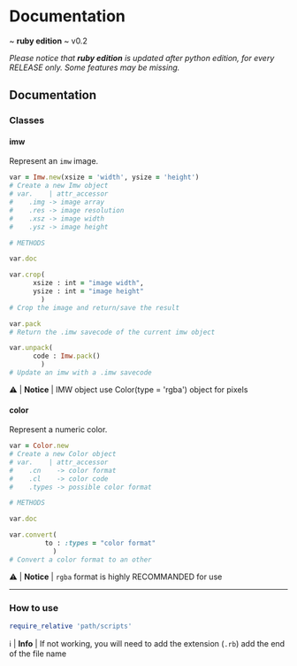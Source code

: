# Documentation
~ **ruby edition** ~ v0.2

*Please notice that **ruby edition** is updated after python edition, for every RELEASE only.* *Some features may be missing.*

## Documentation

### Classes

#### imw

Represent an `imw` image.

```ruby
var = Imw.new(xsize = 'width', ysize = 'height')
# Create a new Imw object
# var.    | attr_accessor
#    .img -> image array
#    .res -> image resolution
#    .xsz -> image width
#    .ysz -> image height

# METHODS

var.doc

var.crop(
      xsize : int = "image width",
      ysize : int = "image height"
        )
# Crop the image and return/save the result

var.pack
# Return the .imw savecode of the current imw object

var.unpack(
      code : Imw.pack()
        )
# Update an imw with a .imw savecode

```

⚠️ | **Notice** | IMW object use Color(type = 'rgba') object for pixels

#### color

Represent a numeric color.

```ruby
var = Color.new
# Create a new Color object
# var.    | attr_accessor
#    .cn    -> color format
#    .cl    -> color code
#    .types -> possible color format

# METHODS

var.doc

var.convert(
         to : :types = "color format"
           )
# Convert a color format to an other
```

⚠️ | **Notice** | `rgba` format is highly RECOMMANDED for use

----
### How to use

```ruby
require_relative 'path/scripts'
```

ℹ️ | **Info** | If not working, you will need to add the extension (`.rb`) add the end of the file name
